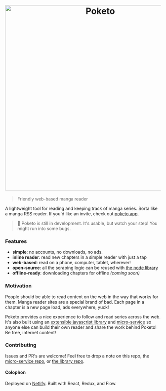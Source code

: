 <h1 align="center">
	<img width="600" src="https://cdn.rawgit.com/poketo/site/develop/.github/readme-header.svg" alt="Poketo" />
	<br />
</h1>

> Friendly web-based manga reader

A lightweight tool for reading and keeping track of manga series. Sorta like a manga RSS reader. If you'd like an invite, check out [poketo.app](https://poketo.app).

> :construction: Poketo is still in development. It's usable, but watch your step! You might run into some bugs.

### Features

* **simple**: no accounts, no downloads, no ads.
* **inline reader**: read new chapters in a simple reader with just a tap
* **web-based**: read on a phone, computer, tablet, wherever!
* **open-source**: all the scraping logic can be reused with [the node library](https://github.com/poketo/poketo)
* **offline-ready**: downloading chapters for offline _(coming soon)_

### Motivation

People should be able to read content on the web in the way that works for them. Manga reader sites are a special brand of bad. Each page in a chapter is a new page load, ads everywhere, yuck!

Poketo provides a nice experience to follow and read series across the web. It's also built using an [extensible javascript library](https://github.com/poketo/poketo) and [micro-service](https://github.com/poketo/service) so anyone else can build their own reader and share the work behind Poketo! Be free, internet content!

### Contributing

Issues and PR's are welcome! Feel free to drop a note on this repo, the [micro-service repo](https://github.com/poketo/service), or [the library repo](https://github.com/poketo/poketo).

#### Colophon

Deployed on [Netlify](https://netlify.com). Built with React, Redux, and Flow.
